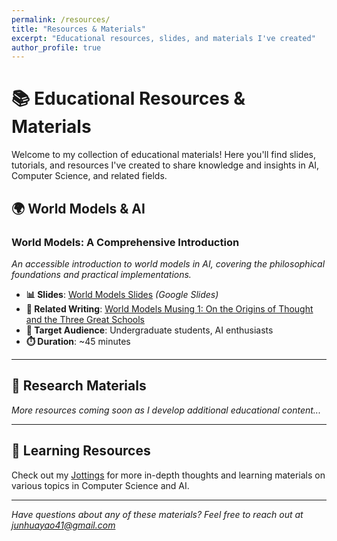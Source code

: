 ```yaml
---
permalink: /resources/
title: "Resources & Materials"
excerpt: "Educational resources, slides, and materials I've created"
author_profile: true
---
```


# 📚 Educational Resources & Materials

Welcome to my collection of educational materials! Here you'll find slides, tutorials, and resources I've created to share knowledge and insights in AI, Computer Science, and related fields.

## 🌍 World Models & AI

### **World Models: A Comprehensive Introduction**
*An accessible introduction to world models in AI, covering the philosophical foundations and practical implementations.*

- **📊 Slides**: [World Models Slides](https://docs.google.com/presentation/d/YOUR_GOOGLE_SLIDES_ID/edit?usp=sharing) *(Google Slides)*
- **📝 Related Writing**: [World Models Musing 1: On the Origins of Thought and the Three Great Schools](/jottings/World%20Model%20Musings%201%20On%20the%20Primal%20Impulse%20of%20Intelligence/)
- **🎯 Target Audience**: Undergraduate students, AI enthusiasts
- **⏱️ Duration**: ~45 minutes

---

## 🔬 Research Materials

*More resources coming soon as I develop additional educational content...*

---

## 📖 Learning Resources

Check out my [Jottings](/all-jottings/) for more in-depth thoughts and learning materials on various topics in Computer Science and AI.

---

*Have questions about any of these materials? Feel free to reach out at junhuayao41@gmail.com*
